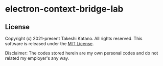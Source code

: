 # electron-context-bridge-lab

## License

Copyright (c) 2021-present Takeshi Katano. All rights reserved. This software is released under the [MIT License](https://github.com/tksh164/electron-context-bridge-lab/blob/main/LICENSE).

Disclaimer: The codes stored herein are my own personal codes and do not related my employer's any way.
